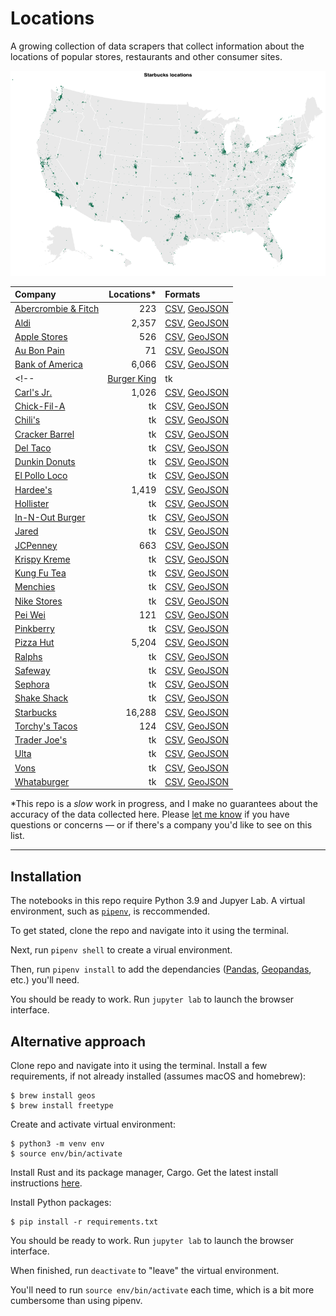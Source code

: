 # Locations
A growing collection of data scrapers that collect information about the locations of popular stores, restaurants and other consumer sites.

![starbucks locations](starbucks/visuals/visualization.png)

|Company|Locations*|Formats|
|:---  |---: |:---  |
|[Abercrombie & Fitch](https://github.com/stiles/locations/tree/main/abercrombie-fitch)|223|[CSV](https://github.com/stiles/locations/blob/main/abercrombie-fitch/data/processed/bank_of_america_locations.csv), [GeoJSON](https://github.com/stiles/locations/blob/main/abercrombie-fitch/data/processed/bank_of_america_locations.geojson)|
|[Aldi](https://github.com/stiles/locations/tree/main/apple-stores)|2,357|[CSV](), [GeoJSON]()|
|[Apple Stores](https://github.com/stiles/locations/tree/main/apple-stores)|526|[CSV](), [GeoJSON]()|
|[Au Bon Pain](https://github.com/stiles/locations/tree/main/au-bon-pain)|71|[CSV](), [GeoJSON]()|
|[Bank of America](https://github.com/stiles/locations/tree/main/bank-of-america)|6,066|[CSV](), [GeoJSON]()|
<!-- |[Burger King](https://github.com/stiles/locations/tree/main/burger-king)|tk|[CSV](), [GeoJSON]()| -->
|[Carl's Jr.](https://github.com/stiles/locations/tree/main/carls-jr)|1,026|[CSV](), [GeoJSON]()|
|[Chick-Fil-A](https://github.com/stiles/locations/tree/main/chick-fil-a)|tk|[CSV](), [GeoJSON]()|
|[Chili's](https://github.com/stiles/locations/tree/main/chilis)|tk|[CSV](), [GeoJSON]()|
|[Cracker Barrel](https://github.com/stiles/locations/tree/main/cracker-barrel)|tk|[CSV](), [GeoJSON]()|
|[Del Taco](https://github.com/stiles/locations/tree/main/del-taco)|tk|[CSV](), [GeoJSON]()|
|[Dunkin Donuts](https://github.com/stiles/locations/tree/main/dunkin-donuts)|tk|[CSV](), [GeoJSON]()|
|[El Pollo Loco](https://github.com/stiles/locations/tree/main/el-pollo-loco)|tk|[CSV](), [GeoJSON]()|
|[Hardee's](https://github.com/stiles/locations/tree/main/hardies)|1,419|[CSV](), [GeoJSON]()|
|[Hollister](https://github.com/stiles/locations/tree/main/hollister)|tk|[CSV](), [GeoJSON]()|
|[In-N-Out Burger](https://github.com/stiles/locations/tree/main/in-n-out)|tk|[CSV](), [GeoJSON]()|
|[Jared](https://github.com/stiles/locations/tree/main/jared)|tk|[CSV](), [GeoJSON]()|
|[JCPenney](https://github.com/stiles/locations/tree/main/jcpenney)|663|[CSV](), [GeoJSON]()|
|[Krispy Kreme](https://github.com/stiles/locations/tree/main/krispy-kreme)|tk|[CSV](), [GeoJSON]()|
|[Kung Fu Tea](https://github.com/stiles/locations/tree/main/kung-fu-tea)|tk|[CSV](), [GeoJSON]()|
|[Menchies](https://github.com/stiles/locations/tree/main/menchies)|tk|[CSV](), [GeoJSON]()|
|[Nike Stores](https://github.com/stiles/locations/tree/main/nike-stores)|tk|[CSV](), [GeoJSON]()|
|[Pei Wei](https://github.com/stiles/locations/tree/main/pei-wei)|121|[CSV](), [GeoJSON]()|
|[Pinkberry](https://github.com/stiles/locations/tree/main/pinkberry)|tk|[CSV](), [GeoJSON]()|
|[Pizza Hut](https://github.com/stiles/locations/tree/main/pizza-hut)|5,204|[CSV](), [GeoJSON]()|
|[Ralphs](https://github.com/stiles/locations/tree/main/ralphs)|tk|[CSV](), [GeoJSON]()|
|[Safeway](https://github.com/stiles/locations/tree/main/safeway)|tk|[CSV](), [GeoJSON]()|
|[Sephora](https://github.com/stiles/locations/tree/main/sephora)|tk|[CSV](), [GeoJSON]()|
|[Shake Shack](https://github.com/stiles/locations/tree/main/shake-shack)|tk|[CSV](), [GeoJSON]()|
|[Starbucks](https://github.com/stiles/locations/tree/main/starbucks)|16,288|[CSV](), [GeoJSON]()|
|[Torchy's Tacos](https://github.com/stiles/locations/tree/main/torchys-tacos)|124|[CSV](), [GeoJSON]()|
|[Trader Joe's](https://github.com/stiles/locations/tree/main/trader-joes)|tk|[CSV](), [GeoJSON]()|
|[Ulta](https://github.com/stiles/locations/tree/main/ulta)|tk|[CSV](), [GeoJSON]()|
|[Vons](https://github.com/stiles/locations/tree/main/vons)|tk|[CSV](), [GeoJSON]()|
|[Whataburger](https://github.com/stiles/locations/tree/main/whataburger)|tk|[CSV](), [GeoJSON]()|

*This repo is a *slow* work in progress, and I make no guarantees about the accuracy of the data collected here. Please [let me know](mailto:mattstiles@gmail.com) if you have questions or concerns — or if there's a company you'd like to see on this list.

---

## Installation
The notebooks in this repo require Python 3.9 and Jupyer Lab. A virtual environment, such as [`pipenv`](https://pipenv.pypa.io/en/latest/), is reccommended. 

To get stated, clone the repo and navigate into it using the terminal. 

Next, run `pipenv shell` to create a virual environment. 

Then, run `pipenv install` to add the dependancies ([Pandas](https://pandas.pydata.org/), [Geopandas](https://geopandas.org/en/stable/), etc.) you'll need.

You should be ready to work. Run `jupyter lab` to launch the browser interface.

## Alternative approach

Clone repo and navigate into it using the terminal. Install a few requirements, if not already installed (assumes macOS and homebrew):

    $ brew install geos
    $ brew install freetype

Create and activate virtual environment:

    $ python3 -m venv env
    $ source env/bin/activate

Install Rust and its package manager, Cargo. Get the latest install instructions [here](https://www.rust-lang.org/tools/install).

Install Python packages:

    $ pip install -r requirements.txt

You should be ready to work. Run `jupyter lab` to launch the browser interface.

When finished, run `deactivate` to "leave" the virtual environment.

You'll need to run `source env/bin/activate` each time, which is a bit more cumbersome than using pipenv.